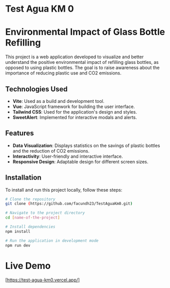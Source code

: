 # Test Agua KM 0

# Environmental Impact of Glass Bottle Refilling

This project is a web application developed to visualize and better understand the positive environmental impact of refilling glass bottles, as opposed to using plastic bottles. The goal is to raise awareness about the importance of reducing plastic use and CO2 emissions.

## Technologies Used

- **Vite**: Used as a build and development tool.
- **Vue**: JavaScript framework for building the user interface.
- **Tailwind CSS**: Used for the application's design and styles.
- **SweetAlert**: Implemented for interactive modals and alerts.

## Features

- **Data Visualization**: Displays statistics on the savings of plastic bottles and the reduction of CO2 emissions.
- **Interactivity**: User-friendly and interactive interface.
- **Responsive Design**: Adaptable design for different screen sizes.

## Installation

To install and run this project locally, follow these steps:

```bash
# Clone the repository
git clone (https://github.com/facundh23/TestAguaKm0.git)

# Navigate to the project directory
cd [name-of-the-project]

# Install dependencies
npm install

# Run the application in development mode
npm run dev


```
# Live Demo
 [https://test-agua-km0.vercel.app/]
